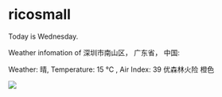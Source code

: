 # ricosmall

Today is Wednesday.

Weather infomation of 深圳市南山区， 广东省， 中国: 

Weather: 晴, Temperature: 15 ℃ , Air Index: 39 优森林火险 橙色

<img src="https://github-readme-stats.vercel.app/api?username=ricosmall&show_icons=true" />
